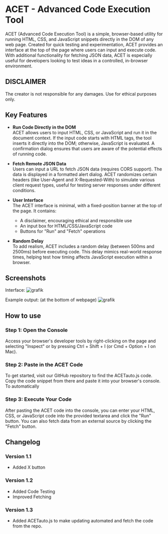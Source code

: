 # ACET - Advanced Code Execution Tool

ACET (Advanced Code Execution Tool) is a simple, browser-based utility for running HTML, CSS, and JavaScript snippets directly in the DOM of any web page. Created for quick testing and experimentation, ACET provides an interface at the top of the page where users can input and execute code. With additional functionality for fetching JSON data, ACET is especially useful for developers looking to test ideas in a controlled, in-browser environment.

## DISCLAIMER
The creator is not responsible for any damages. Use for ethical purposes only.

## Key Features

- **Run Code Directly in the DOM**  
  ACET allows users to input HTML, CSS, or JavaScript and run it in the document context. If the input code starts with HTML tags, the tool inserts it directly into the DOM; otherwise, JavaScript is evaluated. A confirmation dialog ensures that users are aware of the potential effects of running code.

- **Fetch Remote JSON Data**  
  Users can input a URL to fetch JSON data (requires CORS support). The data is displayed in a formatted alert dialog. ACET randomizes certain headers (like User-Agent and X-Requested-With) to simulate various client request types, useful for testing server responses under different conditions.

- **User Interface**  
  The ACET interface is minimal, with a fixed-position banner at the top of the page. It contains:
  - A disclaimer, encouraging ethical and responsible use
  - An input box for HTML/CSS/JavaScript code
  - Buttons for "Run" and "Fetch" operations

- **Random Delay**  
  To add realism, ACET includes a random delay (between 500ms and 2500ms) before executing code. This delay mimics real-world response times, helping test how timing affects JavaScript execution within a browser.
## Screenshots
Interface:
![grafik](https://github.com/user-attachments/assets/53714437-f204-4f5b-bde7-6d7e320b0691)

Example output: (at the bottom of webpage)
![grafik](https://github.com/user-attachments/assets/0b5e6e9e-f77b-4604-90c7-946dfd3b701a)

## How to use
### Step 1: Open the Console
Access your browser's developer tools by right-clicking on the page and selecting "Inspect" or by pressing Ctrl + Shift + I (or Cmd + Option + I on Mac).

### Step 2: Paste in the ACET Code
To get started, visit our GitHub repository to find the ACETauto.js code. Copy the code snippet from there and paste it into your browser's console. To automatically 

### Step 3: Execute Your Code
After pasting the ACET code into the console, you can enter your HTML, CSS, or JavaScript code into the provided textarea and click the "Run" button. You can also fetch data from an external source by clicking the "Fetch" button.

## Changelog
### Version 1.1
- Added X button
### Version 1.2
- Added Code Testing
- Improved Fetching
### Version 1.3
- Added ACETauto.js to make updating automated and fetch the code from the repo.
